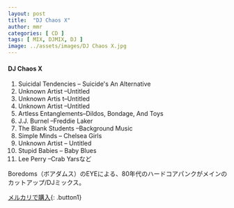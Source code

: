 ```yaml
---
layout: post
title:  "DJ Chaos X"
author: mmr
categories: [ CD ]
tags: [ MIX, DJMIX, DJ ]
image: ../assets/images/DJ Chaos X.jpg
---
```


#### DJ Chaos X

1. Suicidal Tendencies – Suicide's An Alternative
2. Unknown Artist –Untitled
3. Unknown Artis t–Untitled
4. Unknown Artist –Untitled
5. Artless Entanglements–Dildos, Bondage, And Toys
6. J.J. Burnel –Freddie Laker
7. The Blank Students –Background Music
8. Simple Minds – Chelsea Girls
9. Unknown Artist – Untitled
10. Stupid Babies – Baby Blues
11. Lee Perry –Crab Yarsなど 

Boredoms（ボアダムス）のEYEによる、80年代のハードコアパンクがメインのカットアップ/DJミックス。

[メルカリで購入](https://jp.mercari.com/item/m36492040518){: .button1}

